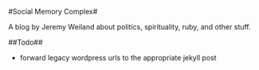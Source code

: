 #Social Memory Complex#

A blog by Jeremy Weiland about politics, spirituality, ruby, and other stuff.

##Todo##

* forward legacy wordpress urls to the appropriate jekyll post